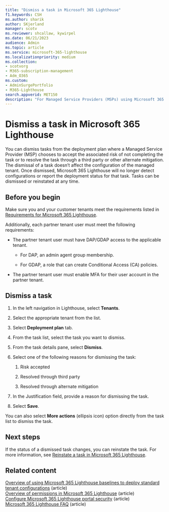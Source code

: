 ```yaml
---
title: "Dismiss a task in Microsoft 365 Lighthouse"
f1.keywords: CSH
ms.author: sharik
author: SKjerland
manager: scotv
ms.reviewer: shcallaw, kywirpel
ms.date: 06/21/2023
audience: Admin
ms.topic: article
ms.service: microsoft-365-lighthouse
ms.localizationpriority: medium
ms.collection:
- scotvorg
- M365-subscription-management
- Adm_O365
ms.custom:
- AdminSurgePortfolio
- M365-Lighthouse                         
search.appverid: MET150
description: "For Managed Service Providers (MSPs) using Microsoft 365 Lighthouse, learn how to dismiss a deployment task."
---
```


# Dismiss a task in Microsoft 365 Lighthouse

You can dismiss tasks from the deployment plan where a Managed Service Provider (MSP) chooses to accept the associated risk of not completing the task or to resolve the task through a third party or other alternate mitigation. The dismissal of a task doesn’t affect the configuration of the managed tenant. Once dismissed, Microsoft 365 Lighthouse will no longer detect configurations or report the deployment status for that task. Tasks can be dismissed or reinstated at any time.

## Before you begin

Make sure you and your customer tenants meet the requirements listed in [Requirements for Microsoft 365 Lighthouse](m365-lighthouse-requirements.md).

Additionally, each partner tenant user must meet the following requirements:

- The partner tenant user must have DAP/GDAP access to the applicable tenant.

  - For DAP, an admin agent group membership.

  - For GDAP, a role that can create Conditional Access (CA) policies.

- The partner tenant user must enable MFA for their user account in the partner tenant.

## Dismiss a task

1. In the left navigation in Lighthouse, select **Tenants**.

2. Select the appropriate tenant from the list.

3. Select **Deployment plan** tab.

4. From the task list, select the task you want to dismiss.

5. From the task details pane, select **Dismiss**.

6. Select one of the following reasons for dismissing the task:

    1. Risk accepted

    2. Resolved through third party

    3. Resolved through alternate mitigation

7. In the Justification field, provide a reason for dismissing the task.

8. Select **Save**.

You can also select **More actions** (ellipsis icon) option directly from the task list to dismiss the task.

## Next steps

If the status of a dismissed task changes, you can reinstate the task. For more information, see [Reinstate a task in Microsoft 365 Lighthouse](m365-lighthouse-reinstate-task.md).

## Related content

[Overview of using Microsoft 365 Lighthouse baselines to deploy standard tenant configurations](m365-lighthouse-deploy-standard-tenant-configurations-overview.md) (article)\
[Overview of permissions in Microsoft 365 Lighthouse](m365-lighthouse-overview-of-permissions.md) (article)\
[Configure Microsoft 365 Lighthouse portal security](m365-lighthouse-configure-portal-security.md) (article)\
[Microsoft 365 Lighthouse FAQ](m365-lighthouse-faq.yml) (article)
